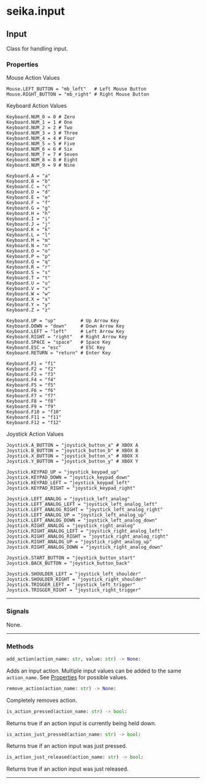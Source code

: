 # seika.input

## Input

Class for handling input.

### Properties

Mouse Action Values

```
Mouse.LEFT_BUTTON = "mb_left"   # Left Mouse Button
Mouse.RIGHT_BUTTON = "mb_right" # Right Mouse Button
```

Keyboard Action Values

```
Keyboard.NUM_0 = 0 # Zero
Keyboard.NUM_1 = 1 # One
Keyboard.NUM_2 = 2 # Two
Keyboard.NUM_3 = 3 # Three
Keyboard.NUM_4 = 4 # Four
Keyboard.NUM_5 = 5 # Five
Keyboard.NUM_6 = 6 # Six
Keyboard.NUM_7 = 7 # Seven
Keyboard.NUM_8 = 8 # Eight
Keyboard.NUM_9 = 9 # Nine

Keyboard.A = "a"
Keyboard.B = "b"
Keyboard.C = "c"
Keyboard.D = "d"
Keyboard.E = "e"
Keyboard.F = "f"
Keyboard.G = "g"
Keyboard.H = "h"
Keyboard.I = "i"
Keyboard.J = "j"
Keyboard.K = "k"
Keyboard.L = "l"
Keyboard.M = "m"
Keyboard.N = "n"
Keyboard.O = "o"
Keyboard.P = "p"
Keyboard.Q = "q"
Keyboard.R = "r"
Keyboard.S = "s"
Keyboard.T = "t"
Keyboard.U = "u"
Keyboard.V = "v"
Keyboard.W = "w"
Keyboard.X = "x"
Keyboard.Y = "y"
Keyboard.Z = "z"

Keyboard.UP = "up"         # Up Arrow Key
Keyboard.DOWN = "down"     # Down Arrow Key
Keyboard.LEFT = "left"     # Left Arrow Key
Keyboard.RIGHT = "right"   # Right Arrow Key
Keyboard.SPACE = "space"   # Space Key
Keyboard.ESC = "esc"       # ESC Key
Keyboard.RETURN = "return" # Enter Key

Keyboard.F1 = "f1"
Keyboard.F2 = "f2"
Keyboard.F3 = "f3"
Keyboard.F4 = "f4"
Keyboard.F5 = "f5"
Keyboard.F6 = "f6"
Keyboard.F7 = "f7"
Keyboard.F8 = "f8"
Keyboard.F9 = "f9"
Keyboard.F10 = "f10"
Keyboard.F11 = "f11"
Keyboard.F12 = "f12"
```

Joystick Action Values

```
Joystick.A_BUTTON = "joystick_button_a" # XBOX A
Joystick.B_BUTTON = "joystick_button_b" # XBOX B
Joystick.X_BUTTON = "joystick_button_x" # XBOX X
Joystick.Y_BUTTON = "joystick_button_y" # XBOX Y

Joystick.KEYPAD_UP = "joystick_keypad_up"
Joystick.KEYPAD_DOWN = "joystick_keypad_down"
Joystick.KEYPAD_LEFT = "joystick_keypad_left"
Joystick.KEYPAD_RIGHT = "joystick_keypad_right"

Joystick.LEFT_ANALOG = "joystick_left_analog"
Joystick.LEFT_ANALOG_LEFT = "joystick_left_analog_left"
Joystick.LEFT_ANALOG_RIGHT = "joystick_left_analog_right"
Joystick.LEFT_ANALOG_UP = "joystick_left_analog_up"
Joystick.LEFT_ANALOG_DOWN = "joystick_left_analog_down"
Joystick.RIGHT_ANALOG = "joystick_right_analog"
Joystick.RIGHT_ANALOG_LEFT = "joystick_right_analog_left"
Joystick.RIGHT_ANALOG_RIGHT = "joystick_right_analog_right"
Joystick.RIGHT_ANALOG_UP = "joystick_right_analog_up"
Joystick.RIGHT_ANALOG_DOWN = "joystick_right_analog_down"

Joystick.START_BUTTON = "joystick_button_start"
Joystick.BACK_BUTTON = "joystick_button_back"

Joystick.SHOULDER_LEFT = "joystick_left_shoulder"
Joystick.SHOULDER_RIGHT = "joystick_right_shoulder"
Joystick.TRIGGER_LEFT = "joystick_left_trigger"
Joystick.TRIGGER_RIGHT = "joystick_right_trigger"
```

---

### Signals

None.

---

### Methods

```python
add_action(action_name: str, value: str) -> None:
```

Adds an input action.  Multiple input values can be added to the same `action_name`.  See [Properties](#properties) for possible values.

```python
remove_action(action_name: str) -> None:
```

Completely removes action.


```python
is_action_pressed(action_name: str) -> bool:
```

Returns true if an action input is currently being held down.

```python
is_action_just_pressed(action_name: str) -> bool:
```

Returns true if an action input was just pressed.

```python
is_action_just_released(action_name: str) -> bool:
```

Returns true if an action input was just released.

---
